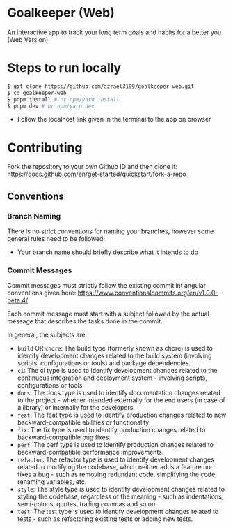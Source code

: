 # Goalkeeper (Web)
An interactive app to track your long term goals and habits for a better you (Web Version)

# Steps to run locally

```bash
$ git clone https://github.com/azrael3199/goalkeeper-web.git
$ cd goalkeeper-web
$ pnpm install # or npm/yarn install
$ pnpm dev # or npm/yarn dev
```
- Follow the localhost link given in the terminal to the app on browser

# Contributing

Fork the repository to your own Github ID and then clone it: https://docs.github.com/en/get-started/quickstart/fork-a-repo

## Conventions

### Branch Naming

There is no strict conventions for naming your branches, however some general rules need to be followed:

  - Your branch name should briefly describe what it intends to do

### Commit Messages

Commit messages must strictly follow the existing commitlint angular conventions given here: https://www.conventionalcommits.org/en/v1.0.0-beta.4/

Each commit message must start with a subject followed by the actual message that describes the tasks done in the commit.

In general, the subjects are:

- `build` OR `chore`: The build type (formerly known as chore) is used to identify development changes related to the build system (involving scripts, configurations or tools) and package dependencies.
- `ci`: The ci type is used to identify development changes related to the continuous integration and deployment system - involving scripts, configurations or tools.
- `docs`: The docs type is used to identify documentation changes related to the project - whether intended externally for the end users (in case of a library) or internally for the developers.
- `feat`: The feat type is used to identify production changes related to new backward-compatible abilities or functionality.
- `fix`: The fix type is used to identify production changes related to backward-compatible bug fixes.
- `perf`: The perf type is used to identify production changes related to backward-compatible performance improvements.
- `refactor`: The refactor type is used to identify development changes related to modifying the codebase, which neither adds a feature nor fixes a bug - such as removing redundant code, simplifying the code, renaming variables, etc.
- `style`: The style type is used to identify development changes related to styling the codebase, regardless of the meaning - such as indentations, semi-colons, quotes, trailing commas and so on.
- `test`: The test type is used to identify development changes related to tests - such as refactoring existing tests or adding new tests.
